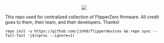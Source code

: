 <p align="center"><img src="https://github.com/j1nh0/j1nh0/blob/main/res/flipperzero.svg"/></p>
This repo used for centralized collection of FlipperZero firmware.
All credit goes to them, their team, and their developers.
Thanks!

```
repo init -u https://github.com/j1nh0/flipperdevices && repo sync --fail-fast -j$(nproc --ignore=1)
```
